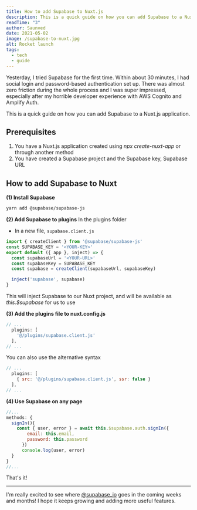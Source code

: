 ```yaml
---
title: How to add Supabase to Nuxt.js
description: This is a quick guide on how you can add Supabase to a Nuxt.js application.
readTime: "3"
author: Saunved
date: 2021-05-02
image: /supabase-to-nuxt.jpg
alt: Rocket launch
tags:
  - tech
  - guide
---
```


Yesterday, I tried Supabase for the first time. Within about 30 minutes, I had social login and password-based authentication set up. There was almost zero friction during the whole process and I was super impressed, especially after my horrible developer experience with AWS Cognito and Amplify Auth.

This is a quick guide on how you can add Supabase to a Nuxt.js application.

## Prerequisites
1. You have a Nuxt.js application created using *npx create-nuxt-app* or through another method
2. You have created a Supabase project and the Supabase key, Supabase URL

## How to add Supabase to Nuxt

**(1) Install Supabase**
```sh
yarn add @supabase/supabase-js
```

**(2) Add Supabase to plugins**
In the plugins folder
- In a new file, `supabase.client.js`

```js supabase.client.js
import { createClient } from '@supabase/supabase-js'
const SUPABASE_KEY = '<YOUR-KEY>'
export default ({ app }, inject) => {
  const supabaseUrl = '<YOUR-URL>'
  const supabaseKey = SUPABASE_KEY
  const supabase = createClient(supabaseUrl, supabaseKey)

  inject('supabase', supabase)
}
```
This will inject Supabase to our Nuxt project, and will be available as *this.$supabase* for us to use

**(3) Add the plugins file to nuxt.config.js**

```js nuxt.config.js
// ...
  plugins: [
    '@/plugins/supabase.client.js'
  ],
// ...
```

You can also use the alternative syntax
```js nuxt.config.js
// ...
  plugins: [
    { src: '@/plugins/supabase.client.js', ssr: false }
  ],
// ...
```
**(4) Use Supabase on any page**
```js home.vue
//...
methods: {
  signIn(){
    const { user, error } = await this.$supabase.auth.signIn({
        email: this.email,
        password: this.password
      })
      console.log(user, error)
  }
}
//...
```
That's it!

* * *

I'm really excited to see where [@supabase_io](https://dev.to/supabase_io) goes in the coming weeks and months! I hope it keeps growing and adding more useful features.